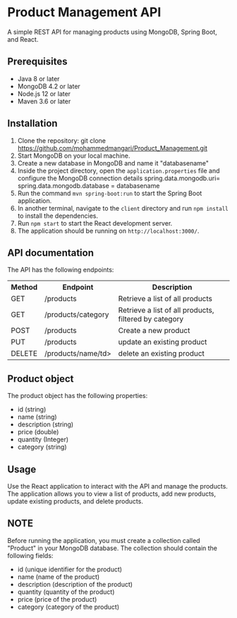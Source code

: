 
# Product Management API

A simple REST API for managing products using MongoDB, Spring Boot, and React.

## Prerequisites

- Java 8 or later
- MongoDB 4.2 or later
- Node.js 12 or later
- Maven 3.6 or later

## Installation

1. Clone the repository:
   git clone https://github.com/mohammedmangari/Product_Management.git
2. Start MongoDB on your local machine.
3. Create a new database in MongoDB and name it "databasename"
4. Inside the project directory, open the `application.properties` file and configure the MongoDB connection details
     spring.data.mongodb.uri=
     spring.data.mongodb.database = databasename
5. Run the command `mvn spring-boot:run` to start the Spring Boot application.
6. In another terminal, navigate to the `client` directory and run `npm install` to install the dependencies.
7. Run `npm start` to start the React development server.
8. The application should be running on `http://localhost:3000/`.

## API documentation
The API has the following endpoints:

<table>
  <tr><th>Method </th><th> Endpoint</th><th>  Description</th></tr>
  <tr><td> GET  </td><td>  /products </td>	<td>Retrieve a list of all products </td> </tr>
  <tr><td> GET  </td> 	<td>/products/category </td> <td>Retrieve a list of all products, filtered by category </td></tr>
  <tr><td> POST </td>  <td>/products </td> <td> Create a new product  </td>
  <tr><td> PUT  </td> <td>	/products </td>	<td>update an existing product  </td></tr>
  <tr> <td>DELETE</td> <td>/products/name/td> <td> delete an existing product </td></tr>
  </table>



## Product object
The product object has the following properties:
  - id (string)
  - name (string)
  - description (string)
  - price (double)
  - quantity (Integer)
  - category (string)

## Usage
Use the React application to interact with the API and manage the products. The application allows you to view a list of products, add new products, update existing products, and delete products.

## NOTE

Before running the application, you must create a collection called "Product" in your MongoDB database. The collection should contain the following fields:
- id (unique identifier for the product)
- name (name of the product)
- description (description of the product)
- quantity (quantity of the product)
- price (price of the product)
- category (category of the product)




